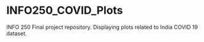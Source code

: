 # INFO250_COVID_Plots
INFO 250 Final project repository.  Displaying plots related to India COVID 19 dataset.
